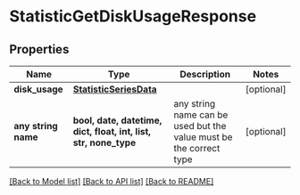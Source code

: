 # StatisticGetDiskUsageResponse


## Properties
Name | Type | Description | Notes
------------ | ------------- | ------------- | -------------
**disk_usage** | [**StatisticSeriesData**](StatisticSeriesData.md) |  | [optional] 
**any string name** | **bool, date, datetime, dict, float, int, list, str, none_type** | any string name can be used but the value must be the correct type | [optional]

[[Back to Model list]](../README.md#documentation-for-models) [[Back to API list]](../README.md#documentation-for-api-endpoints) [[Back to README]](../README.md)


